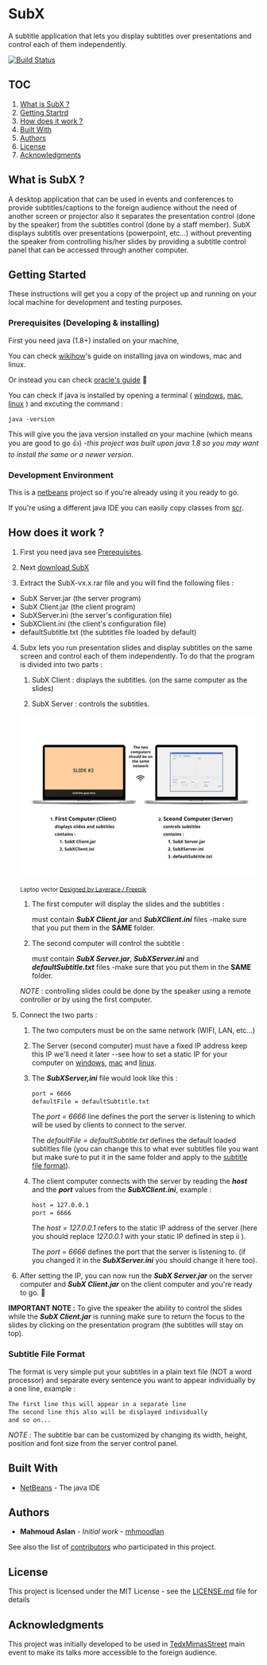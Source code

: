 # SubX
A subtitle application that lets you display subtitles over presentations and control each of them independently.

[![Build Status](https://travis-ci.org/mhmoodlan/SubX.svg?branch=master)](https://travis-ci.org/mhmoodlan/SubX)

## TOC
1. [What is SubX ?](https://github.com/mhmoodlan/SubX#what-is-subx-)
2. [Getting Startrd](https://github.com/mhmoodlan/SubX#getting-started)
3. [How does it work ?](https://github.com/mhmoodlan/SubX#how-does-it-work-)
4. [Built With](https://github.com/mhmoodlan/SubX#built-with)
5. [Authors](https://github.com/mhmoodlan/SubX#authors)
6. [License](https://github.com/mhmoodlan/SubX#license)
7. [Acknowledgments](https://github.com/mhmoodlan/SubX#acknowledgments)

## What is SubX ?
A desktop application that can be used in events and conferences to provide subtitles/captions to the foreign audience without the need of another screen or projector also it separates the presentation control (done by the speaker) from the subtitles control (done by a staff member).
SubX displays subtitls over presentations (powerpoint, etc...) without preventing the speaker from controlling his/her slides by providing a subtitle control panel that can be accessed through another computer.

## Getting Started

These instructions will get you a copy of the project up and running on your local machine for development and testing purposes.

### Prerequisites (Developing & installing)

First you need java (1.8+) installed on your machine,

You can check [wikihow](http://www.wikihow.com/Install-the-Java-Software-Development-Kit)'s guide on installing java on windows, mac and linux.

Or instead you can check [oracle's guide](https://docs.oracle.com/javase/8/docs/technotes/guides/install/windows_jdk_install.html) :frog:

You can check if java is installed by opening a terminal ( [windows](http://www.wikihow.com/Open-the-Command-Prompt-in-Windows), [mac](http://www.wikihow.com/Open-a-Terminal-Window-in-Mac), [linux](http://www.wikihow.com/Open-a-Terminal-Window-in-Ubuntu) ) and excuting the command :
```
java -version
```
This will give you the java version installed on your machine (which means you are good to go :thumbsup:) -*this project was built upon java 1.8 so you may want to install the same or a newer version*.

### Development Environment

This is a [netbeans](https://netbeans.org/) project so if you're already using it you ready to go.

If you're using a different java IDE you can easily copy classes from [scr](https://github.com/mhmoodlan/SubX/tree/master/src).

## How does it work ?
1. First you need java see [Prerequisites](https://github.com/mhmoodlan/SubX#prerequisites-developing--installing).

2. Next [download SubX](https://github.com/mhmoodlan/SubX/releases/latest)

3. Extract the SubX-vx.x.rar file and you will find the following files :

* SubX Server.jar (the server program)
* SubX Client.jar (the client program)
* SubXServer.ini (the server's configuration file)
* SubXClient.ini (the client's configuration file)
* defaultSubtitle.txt (the subtitles file loaded by default)
  
4. Subx lets you run presentation slides and display subtitles on the same screen and control each of them independently. To do that the program is divided into two parts :
    1. SubX Client : displays the subtitles. (on the same computer as the slides)
    
    2. SubX Server : controls the subtitles.
    
    ![description of the two parts](https://github.com/mhmoodlan/SubX/blob/master/img/desc-1.jpg)
    
    <sub> Laptop vector [Designed by Layerace / Freepik](http://www.freepik.com) </sub>
    1. The first computer will display the slides and the subtitles : 
      
          must contain _**SubX Client.jar**_ and _**SubXClient.ini**_ files -make sure that you put them in the **SAME** folder.
         
    2. The second computer will control the subtitle : 
    
          must contain _**SubX Server.jar**_, _**SubXServer.ini**_ and _**defaultSubtitle.txt**_ files -make sure that you put them in the **SAME** folder.
    
    _NOTE_ : controlling slides could be done by the speaker using a remote controller or by using the first computer.

5. Connect the two parts :
    1. The two computers must be on the same network (WIFI, LAN, etc...)
    2. The Server (second computer) must have a fixed IP address keep this IP we'll need it later --see how to set a static IP for your computer on [windows](https://www.howtogeek.com/howto/19249/how-to-assign-a-static-ip-address-in-xp-vista-or-windows-7), [mac](https://www.howtogeek.com/howto/22161/how-to-set-up-a-static-ip-in-mac-os-x) and [linux](https://www.howtoforge.com/linux-basics-set-a-static-ip-on-ubuntu).
    3. The _**SubXServer,ini**_ file would look like this :
    
        ```
        port = 6666
        defaultFile = defaultSubtitle.txt
        ```
        The _port = 6666_ line defines the port the server is listening to which will be used by clients to connect to the server.
        
        The _defaultFile = defaultSubtitle.txt_ defines the default loaded subtitles file (you can change this to what ever subtitles file you want but make sure to put it in the same folder and apply to the [subtitle file format](https://github.com/mhmoodlan/SubX#subtitle-file-format)).
     
     4. The client computer connects with the server by reading the _**host**_ and the _**port**_ values from the _**SubXClient.ini**_, example :
        
        ```
        host = 127.0.0.1
        port = 6666
        ```
        The _host = 127.0.0.1_ refers to the static IP address of the server (here you should replace _127.0.0.1_ with your static IP defined in step ii ).
        
        The _port = 6666_ defines the port that the server is listening to. (if you changed it in the _**SubXServer.ini**_ you should change it here too).
        
6. After setting the IP, you can now run the _**SubX Server.jar**_ on the server computer and _**SubX Client.jar**_ on the client computer and you're ready to go. :tada:

**IMPORTANT NOTE :** To give the speaker the ability to control the slides while the _**SubX Client.jar**_ is running make sure to return the focus to the slides by clicking on the presentation program (the subtitles will stay on top).

### Subtitle File Format
The format is very simple put your subtitles in a plain text file (NOT a word processor) and separate every sentence you want to appear individually by a one line, example :

```
The first line this will appear in a separate line
The second line this also will be displayed individually
and so on...
```
_NOTE :_ The subtitle bar can be customized by changing its width, height, position and font size from the server control panel.

## Built With
* [NetBeans](https://netbeans.org/) - The java IDE

## Authors

* **Mahmoud Aslan** - *Initial work* - [mhmoodlan](https://github.com/mhmoodlan)

See also the list of [contributors](https://github.com/mhmoodlan/SubX/graphs/contributors) who participated in this project.

## License

This project is licensed under the MIT License - see the [LICENSE.md](LICENSE.md) file for details

## Acknowledgments

This project was initially developed to be used in [TedxMimasStreet](http://www.tedxmimasstreet.com) main event to make its talks more accessible to the foreign audience.

